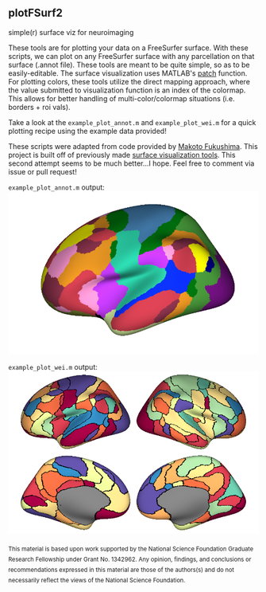 ## plotFSurf2
simple(r) surface viz for neuroimaging

These tools are for plotting your data on a FreeSurfer surface. With these scripts, we can plot on any FreeSurfer surface with any parcellation on that surface (.annot file). These tools are meant to be quite simple, so as to be easily-editable. The surface visualization uses MATLAB's [patch](https://www.mathworks.com/help/matlab/ref/patch.html) function. For plotting colors, these tools utilize the direct mapping approach, where the value submitted to visualization function is an index of the colormap. This allows for better handling of multi-color/colormap situations (i.e. borders + roi vals). 

Take a look at the ``example_plot_annot.m`` and ``example_plot_wei.m`` for a quick plotting recipe using the example data provided!

These scripts were adapted from code provided by [Makoto Fukushima](https://sites.google.com/site/mfukushimaweb/home). This project is built off of previously made [surface visualization tools](https://github.com/faskowit/plotFSurf). This second attempt seems to be much better...I hope. Feel free to comment via issue or pull request!


``example_plot_annot.m`` output: 
![fig1](./example_data/fig1.png)

``example_plot_wei.m`` output:
![annot image too](./example_data/fig2.png)

<sub> This material is based upon work supported by the National Science Foundation Graduate Research Fellowship under Grant No. 1342962. Any opinion, findings, and conclusions or recommendations expressed in this material are those of the authors(s) and do not necessarily reflect the views of the National Science Foundation. </sub>
